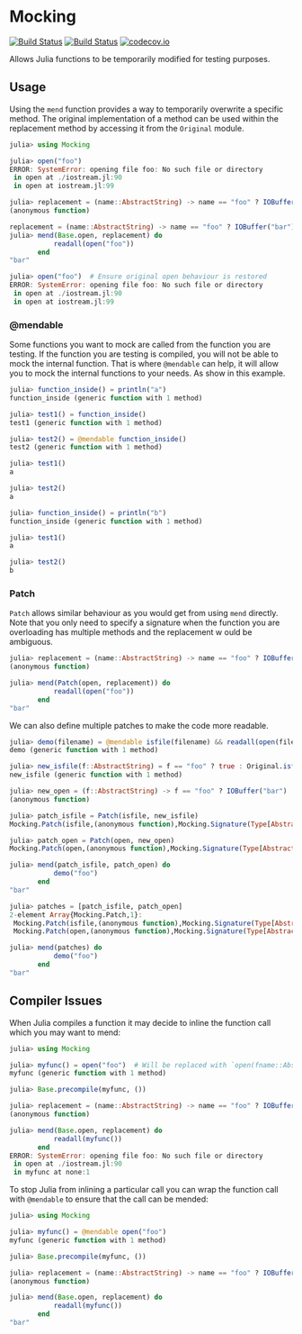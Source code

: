 # Mocking

[![Build Status](https://travis-ci.org/invenia/Mocking.jl.svg?branch=master)](https://travis-ci.org/invenia/Mocking.jl)
[![Build Status](https://ci.appveyor.com/api/projects/status/la041r86v6p5k24x?svg=true)](https://ci.appveyor.com/project/omus/mocking-jl)
[![codecov.io](http://codecov.io/github/invenia/Mocking.jl/coverage.svg?branch=master)](http://codecov.io/github/invenia/Mocking.jl?branch=master)

Allows Julia functions to be temporarily modified for testing purposes.


## Usage

Using the `mend` function provides a way to temporarily overwrite a specific method. The original implementation of a method can be used within the replacement method by accessing it from the `Original` module.

```julia
julia> using Mocking

julia> open("foo")
ERROR: SystemError: opening file foo: No such file or directory
 in open at ./iostream.jl:90
 in open at iostream.jl:99

julia> replacement = (name::AbstractString) -> name == "foo" ? IOBuffer("bar") : Original.open(name)
(anonymous function)

replacement = (name::AbstractString) -> name == "foo" ? IOBuffer("bar") : Original.open(name)
julia> mend(Base.open, replacement) do
           readall(open("foo"))
       end
"bar"

julia> open("foo")  # Ensure original open behaviour is restored
ERROR: SystemError: opening file foo: No such file or directory
 in open at ./iostream.jl:90
 in open at iostream.jl:99
```

### @mendable

Some functions you want to mock are called from the function you are testing. If the function you are testing is compiled, you will not be able to mock the internal function. That is where `@mendable` can help, it will allow you to mock the internal functions to your needs. As show in this example.

```julia
julia> function_inside() = println("a")
function_inside (generic function with 1 method)

julia> test1() = function_inside()
test1 (generic function with 1 method)

julia> test2() = @mendable function_inside()
test2 (generic function with 1 method)

julia> test1()
a

julia> test2()
a

julia> function_inside() = println("b")
function_inside (generic function with 1 method)

julia> test1()
a

julia> test2()
b
```

### Patch

`Patch` allows similar behaviour as you would get from using `mend` directly. Note that you only need to specify a signature when the function you are overloading has multiple methods and the replacement w ould be ambiguous. 

```julia
julia> replacement = (name::AbstractString) -> name == "foo" ? IOBuffer("bar") : Original.open(name)
(anonymous function)

julia> mend(Patch(open, replacement)) do
           readall(open("foo"))
       end
"bar"
```

We can also define multiple patches to make the code more readable.

```julia
julia> demo(filename) = @mendable isfile(filename) && readall(open(filename)) # this is just so we can show both calls are being used
demo (generic function with 1 method)

julia> new_isfile(f::AbstractString) = f == "foo" ? true : Original.isfile(f)
new_isfile (generic function with 1 method)

julia> new_open = (f::AbstractString) -> f == "foo" ? IOBuffer("bar") : Original.open(f)
(anonymous function)

julia> patch_isfile = Patch(isfile, new_isfile)
Mocking.Patch(isfile,(anonymous function),Mocking.Signature(Type[AbstractString]))

julia> patch_open = Patch(open, new_open)
Mocking.Patch(open,(anonymous function),Mocking.Signature(Type[AbstractString]))

julia> mend(patch_isfile, patch_open) do
           demo("foo")
       end
"bar"

julia> patches = [patch_isfile, patch_open]
2-element Array{Mocking.Patch,1}:
 Mocking.Patch(isfile,(anonymous function),Mocking.Signature(Type[AbstractString]))
 Mocking.Patch(open,(anonymous function),Mocking.Signature(Type[AbstractString]))

julia> mend(patches) do
           demo("foo")
       end
"bar"
```

## Compiler Issues

When Julia compiles a function it may decide to inline the function call which you may want to mend:
```julia
julia> using Mocking

julia> myfunc() = open("foo")  # Will be replaced with `open(fname::AbstractString, rd::Bool, wr::Bool, cr::Bool, tr::Bool, ff::Bool)`
myfunc (generic function with 1 method)

julia> Base.precompile(myfunc, ())

julia> replacement = (name::AbstractString) -> name == "foo" ? IOBuffer("bar") : Original.open(name)
(anonymous function)

julia> mend(Base.open, replacement) do
           readall(myfunc())
       end
ERROR: SystemError: opening file foo: No such file or directory
 in open at ./iostream.jl:90
 in myfunc at none:1
```

To stop Julia from inlining a particular call you can wrap the function call with `@mendable` to ensure that the call can be mended:
```julia
julia> using Mocking

julia> myfunc() = @mendable open("foo")
myfunc (generic function with 1 method)

julia> Base.precompile(myfunc, ())

julia> replacement = (name::AbstractString) -> name == "foo" ? IOBuffer("bar") : Original.open(name)
(anonymous function)

julia> mend(Base.open, replacement) do
           readall(myfunc())
       end
"bar"
```
